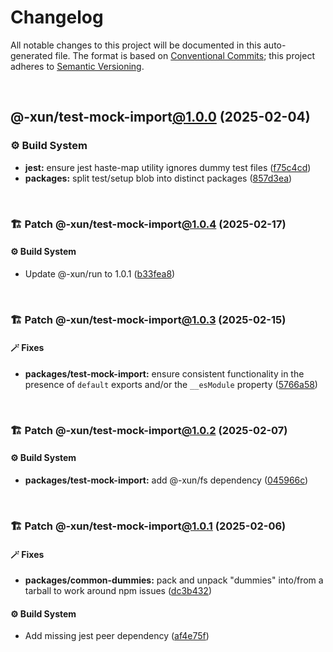 # Changelog

All notable changes to this project will be documented in this auto-generated
file. The format is based on [Conventional Commits][1];
this project adheres to [Semantic Versioning][2].

<br />

## @-xun/test-mock-import[@1.0.0][3] (2025-02-04)

### ⚙️ Build System

- **jest:** ensure jest haste-map utility ignores dummy test files ([f75c4cd][4])
- **packages:** split test/setup blob into distinct packages ([857d3ea][5])

<br />

### 🏗️ Patch @-xun/test-mock-import[@1.0.4][6] (2025-02-17)

#### ⚙️ Build System

- Update @-xun/run to 1.0.1 ([b33fea8][7])

<br />

### 🏗️ Patch @-xun/test-mock-import[@1.0.3][8] (2025-02-15)

#### 🪄 Fixes

- **packages/test-mock-import:** ensure consistent functionality in the presence of `default` exports and/or the `__esModule` property ([5766a58][9])

<br />

### 🏗️ Patch @-xun/test-mock-import[@1.0.2][10] (2025-02-07)

#### ⚙️ Build System

- **packages/test-mock-import:** add @-xun/fs dependency ([045966c][11])

<br />

### 🏗️ Patch @-xun/test-mock-import[@1.0.1][12] (2025-02-06)

#### 🪄 Fixes

- **packages/common-dummies:** pack and unpack "dummies" into/from a tarball to work around npm issues ([dc3b432][13])

#### ⚙️ Build System

- Add missing jest peer dependency ([af4e75f][14])

[1]: https://conventionalcommits.org
[2]: https://semver.org
[3]: https://github.com/Xunnamius/test-utils/compare/857d3eac80084608a88cbc27476cbe23e155ce7d...@-xun/test-mock-import@1.0.0
[4]: https://github.com/Xunnamius/test-utils/commit/f75c4cd929f5d1720d466436ad2ee5c68cced170
[5]: https://github.com/Xunnamius/test-utils/commit/857d3eac80084608a88cbc27476cbe23e155ce7d
[6]: https://github.com/Xunnamius/test-utils/compare/@-xun/test-mock-import@1.0.3...@-xun/test-mock-import@1.0.4
[7]: https://github.com/Xunnamius/test-utils/commit/b33fea8db53369e4e821d273ed05fd0d4c91b749
[8]: https://github.com/Xunnamius/test-utils/compare/@-xun/test-mock-import@1.0.2...@-xun/test-mock-import@1.0.3
[9]: https://github.com/Xunnamius/test-utils/commit/5766a587ab597e73a306f5f0ae4c7b7bd249633c
[10]: https://github.com/Xunnamius/test-utils/compare/@-xun/test-mock-import@1.0.1...@-xun/test-mock-import@1.0.2
[11]: https://github.com/Xunnamius/test-utils/commit/045966cd59e0c9bf1c888b45ed07319366458288
[12]: https://github.com/Xunnamius/test-utils/compare/@-xun/test-mock-import@1.0.0...@-xun/test-mock-import@1.0.1
[13]: https://github.com/Xunnamius/test-utils/commit/dc3b432f6d15898a8396cf56c73f03cafcecb7a9
[14]: https://github.com/Xunnamius/test-utils/commit/af4e75f9b436c758cd44a902f489c5640d8b2b47
